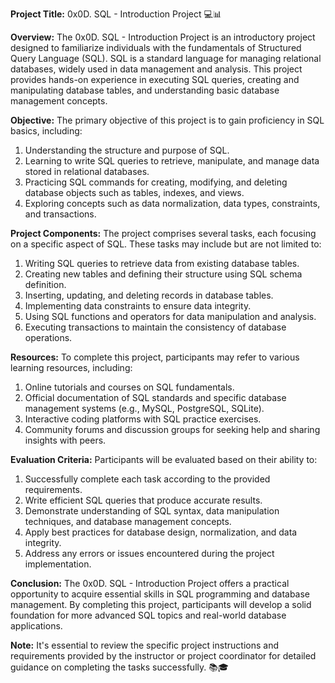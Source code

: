 **Project Title:** 0x0D. SQL - Introduction Project 💻📊

**Overview:**
The 0x0D. SQL - Introduction Project is an introductory project designed to familiarize individuals with the fundamentals of Structured Query Language (SQL). SQL is a standard language for managing relational databases, widely used in data management and analysis. This project provides hands-on experience in executing SQL queries, creating and manipulating database tables, and understanding basic database management concepts.

**Objective:**
The primary objective of this project is to gain proficiency in SQL basics, including:

1. Understanding the structure and purpose of SQL.
2. Learning to write SQL queries to retrieve, manipulate, and manage data stored in relational databases.
3. Practicing SQL commands for creating, modifying, and deleting database objects such as tables, indexes, and views.
4. Exploring concepts such as data normalization, data types, constraints, and transactions.

**Project Components:**
The project comprises several tasks, each focusing on a specific aspect of SQL. These tasks may include but are not limited to:

1. Writing SQL queries to retrieve data from existing database tables.
2. Creating new tables and defining their structure using SQL schema definition.
3. Inserting, updating, and deleting records in database tables.
4. Implementing data constraints to ensure data integrity.
5. Using SQL functions and operators for data manipulation and analysis.
6. Executing transactions to maintain the consistency of database operations.

**Resources:**
To complete this project, participants may refer to various learning resources, including:

1. Online tutorials and courses on SQL fundamentals.
2. Official documentation of SQL standards and specific database management systems (e.g., MySQL, PostgreSQL, SQLite).
3. Interactive coding platforms with SQL practice exercises.
4. Community forums and discussion groups for seeking help and sharing insights with peers.

**Evaluation Criteria:**
Participants will be evaluated based on their ability to:

1. Successfully complete each task according to the provided requirements.
2. Write efficient SQL queries that produce accurate results.
3. Demonstrate understanding of SQL syntax, data manipulation techniques, and database management concepts.
4. Apply best practices for database design, normalization, and data integrity.
5. Address any errors or issues encountered during the project implementation.

**Conclusion:**
The 0x0D. SQL - Introduction Project offers a practical opportunity to acquire essential skills in SQL programming and database management. By completing this project, participants will develop a solid foundation for more advanced SQL topics and real-world database applications.

**Note:** It's essential to review the specific project instructions and requirements provided by the instructor or project coordinator for detailed guidance on completing the tasks successfully. 📚🎓